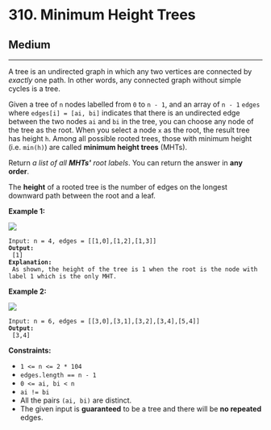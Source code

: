 # 310. Minimum Height Trees

## Medium

***

A tree is an undirected graph in which any two vertices are connected by _exactly_ one path. In other words, any connected graph without simple cycles is a tree.

Given a tree of `n` nodes labelled from `0` to `n - 1`, and an array of `n - 1` `edges` where `edges[i] = [ai, bi]` indicates that there is an undirected edge between the two nodes `ai` and `bi` in the tree, you can choose any node of the tree as the root. When you select a node `x` as the root, the result tree has height `h`. Among all possible rooted trees, those with minimum height (i.e. `min(h)`)  are called **minimum height trees** (MHTs).

Return _a list of all **MHTs'** root labels_. You can return the answer in **any order**.

The **height** of a rooted tree is the number of edges on the longest downward path between the root and a leaf.

&#x20;

**Example 1:**

![](https://assets.leetcode.com/uploads/2020/09/01/e1.jpg)

<pre><code>Input: n = 4, edges = [[1,0],[1,2],[1,3]]
<strong>Output:
</strong> [1]
<strong>Explanation:
</strong> As shown, the height of the tree is 1 when the root is the node with label 1 which is the only MHT.</code></pre>

**Example 2:**

![](https://assets.leetcode.com/uploads/2020/09/01/e2.jpg)

<pre><code>Input: n = 6, edges = [[3,0],[3,1],[3,2],[3,4],[5,4]]
<strong>Output:
</strong> [3,4]</code></pre>

&#x20;

**Constraints:**

* `1 <= n <= 2 * 104`
* `edges.length == n - 1`
* `0 <= ai, bi < n`
* `ai != bi`
* All the pairs `(ai, bi)` are distinct.
* The given input is **guaranteed** to be a tree and there will be **no repeated** edges.
